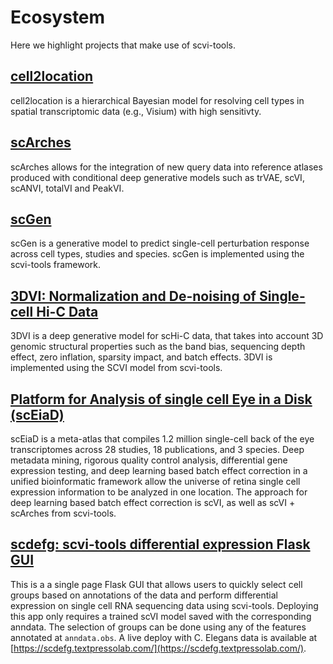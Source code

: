 # Ecosystem

Here we highlight projects that make use of scvi-tools.

## [cell2location](https://cell2location.readthedocs.io/en/latest/)
cell2location is a hierarchical Bayesian model for resolving cell types in spatial transcriptomic data (e.g., Visium) with high sensitivty. 

## [scArches](https://scarches.readthedocs.io/en/latest/)
scArches allows for the integration of new query data into reference atlases produced with conditional deep generative models such as trVAE, scVI, scANVI, totalVI and PeakVI.

## [scGen](https://github.com/theislab/scgen/)
scGen is a generative model to predict single-cell perturbation response across cell types, studies and species. scGen is implemented using the scvi-tools framework.

## [3DVI: Normalization and De-noising of Single-cell Hi-C Data](https://github.com/yezhengSTAT/3DVI)
3DVI is a deep generative model for scHi-C data, that takes into account 3D genomic structural properties such as the band bias, sequencing depth effect, zero inflation, sparsity impact, and batch effects. 3DVI is implemented using the SCVI model from scvi-tools.

## [Platform for Analysis of single cell Eye in a Disk (scEiaD)](https://plae.nei.nih.gov/)
scEiaD is a meta-atlas that compiles 1.2 million single-cell back of the eye transcriptomes across 28 studies, 18 publications, and 3 species. Deep metadata mining, rigorous quality control analysis, differential gene expression testing, and deep learning based batch effect correction in a unified bioinformatic framework allow the universe of retina single cell expression information to be analyzed in one location. The approach for deep learning based batch effect correction is scVI, as well as scVI + scArches from scvi-tools.

## [scdefg: scvi-tools differential expression Flask GUI](https://github.com/WormBase/scdefg)
This is a a single page Flask GUI that allows users to quickly select cell groups based on annotations of the data and perform differential expression on single cell RNA sequencing data using scvi-tools. Deploying this app only requires a trained scVI model saved with the corresponding anndata. The selection of groups can be done using any of the features annotated at `anndata.obs`. A live deploy with C. Elegans data is available at [https://scdefg.textpressolab.com/](https://scdefg.textpressolab.com/).
